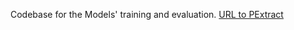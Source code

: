 Codebase for the Models' training and evaluation.
[URL to PExtract](github.com/AdiKsOnDev/PExtract)
